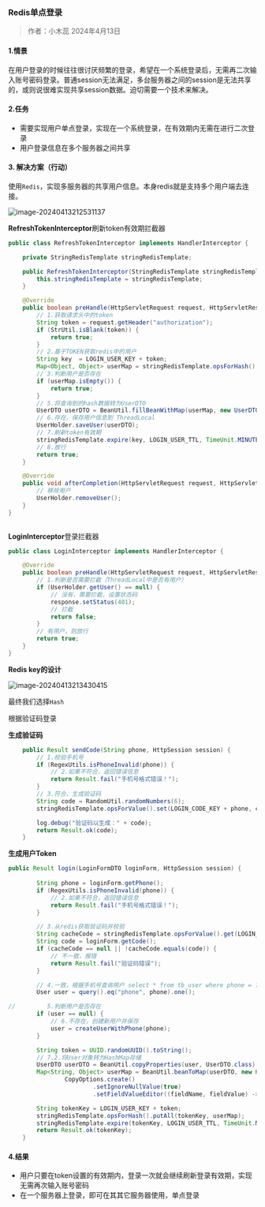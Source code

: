 ### Redis单点登录

> 作者：小木蕊 2024年4月13日

#### 1.情景

在用户登录的时候往往很讨厌频繁的登录，希望在一个系统登录后，无需再二次输入账号密码登录。普通session无法满足，多台服务器之间的session是无法共享的，或则说很难实现共享session数据。迫切需要一个技术来解决。

#### 2.任务

- 需要实现用户单点登录，实现在一个系统登录，在有效期内无需在进行二次登录
- 用户登录信息在多个服务器之间共享

#### 3. 解决方案（行动）

使用`Redis`，实现多服务器的共享用户信息。本身redis就是支持多个用户端去连接。

![image-20240413212531137](https://s2.loli.net/2024/04/13/MkXlvjVR3EKduoL.png)

**RefreshTokenInterceptor**刷新token有效期拦截器

```java
public class RefreshTokenInterceptor implements HandlerInterceptor {

    private StringRedisTemplate stringRedisTemplate;

    public RefreshTokenInterceptor(StringRedisTemplate stringRedisTemplate) {
        this.stringRedisTemplate = stringRedisTemplate;
    }

    @Override
    public boolean preHandle(HttpServletRequest request, HttpServletResponse response, Object handler) throws Exception {
        // 1.获取请求头中的token
        String token = request.getHeader("authorization");
        if (StrUtil.isBlank(token)) {
            return true;
        }
        // 2.基于TOKEN获取redis中的用户
        String key  = LOGIN_USER_KEY + token;
        Map<Object, Object> userMap = stringRedisTemplate.opsForHash().entries(key);
        // 3.判断用户是否存在
        if (userMap.isEmpty()) {
            return true;
        }
        // 5.将查询到的hash数据转为UserDTO
        UserDTO userDTO = BeanUtil.fillBeanWithMap(userMap, new UserDTO(), false);
        // 6.存在，保存用户信息到 ThreadLocal
        UserHolder.saveUser(userDTO);
        // 7.刷新token有效期
        stringRedisTemplate.expire(key, LOGIN_USER_TTL, TimeUnit.MINUTES);
        // 8.放行
        return true;
    }

    @Override
    public void afterCompletion(HttpServletRequest request, HttpServletResponse response, Object handler, Exception ex) throws Exception {
        // 移除用户
        UserHolder.removeUser();
    }
}
	
```

**LoginInterceptor**登录拦截器

```java
public class LoginInterceptor implements HandlerInterceptor {

    @Override
    public boolean preHandle(HttpServletRequest request, HttpServletResponse response, Object handler) throws Exception {
        // 1.判断是否需要拦截（ThreadLocal中是否有用户）
        if (UserHolder.getUser() == null) {
            // 没有，需要拦截，设置状态码
            response.setStatus(401);
            // 拦截
            return false;
        }
        // 有用户，则放行
        return true;
    }
}
```



**Redis key的设计**

![image-20240413213430415](https://s2.loli.net/2024/04/13/k2sbKaZd1mRWHMT.png)

最终我们选择`Hash`

根据验证码登录

**生成验证码**

~~~java
    public Result sendCode(String phone, HttpSession session) {
        // 1.校验手机号
        if (RegexUtils.isPhoneInvalid(phone)) {
            // 2.如果不符合，返回错误信息
            return Result.fail("手机号格式错误！");
        }
        // 3.符合，生成验证码
        String code = RandomUtil.randomNumbers(6);
        stringRedisTemplate.opsForValue().set(LOGIN_CODE_KEY + phone, code, LOGIN_CODE_TTL, TimeUnit.MINUTES);

        log.debug("验证码以生成：" + code);
        return Result.ok(code);
    }
~~~

**生成用户Token**

~~~java
public Result login(LoginFormDTO loginForm, HttpSession session) {
		
        String phone = loginForm.getPhone();
        if (RegexUtils.isPhoneInvalid(phone)) {
            // 2.如果不符合，返回错误信息
            return Result.fail("手机号格式错误！");
        }

        // 3.从redis获取验证码并校验
        String cacheCode = stringRedisTemplate.opsForValue().get(LOGIN_CODE_KEY + phone);
        String code = loginForm.getCode();
        if (cacheCode == null || !cacheCode.equals(code)) {
            // 不一致，报错
            return Result.fail("验证码错误");
        }

        // 4.一致，根据手机号查询用户 select * from tb_user where phone = ?
        User user = query().eq("phone", phone).one();

//         5.判断用户是否存在
        if (user == null) {
            // 6.不存在，创建新用户并保存
            user = createUserWithPhone(phone);
        }

        String token = UUID.randomUUID().toString();
        // 7.2.将User对象转为HashMap存储
        UserDTO userDTO = BeanUtil.copyProperties(user, UserDTO.class);
        Map<String, Object> userMap = BeanUtil.beanToMap(userDTO, new HashMap<>(),
                CopyOptions.create()
                        .setIgnoreNullValue(true)
                        .setFieldValueEditor((fieldName, fieldValue) -> fieldValue.toString()));

        String tokenKey = LOGIN_USER_KEY + token;
        stringRedisTemplate.opsForHash().putAll(tokenKey, userMap);
        stringRedisTemplate.expire(tokenKey, LOGIN_USER_TTL, TimeUnit.MINUTES);
        return Result.ok(tokenKey);
    }
~~~

####  4.结果

- 用户只要在token设置的有效期内，登录一次就会继续刷新登录有效期，实现无需再次输入账号密码
- 在一个服务器上登录，即可在其其它服务器使用，单点登录